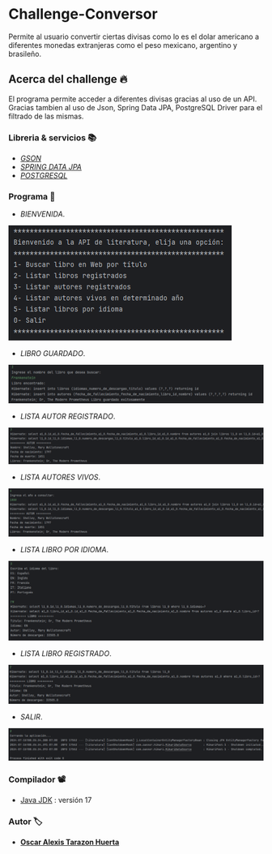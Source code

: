 # Challenge-Conversor
Permite al usuario convertir ciertas divisas como lo es el dolar americano a diferentes monedas extranjeras como el peso mexicano, argentino y brasileño.

## Acerca del challenge 🔥
El programa permite acceder a diferentes divisas gracias al uso de un API. Gracias tambien al uso de Json, Spring Data JPA, PostgreSQL Driver para el filtrado de las mismas.

### Libreria & servicios 📚
* _[GSON](https://central.sonatype.com/artifact/com.google.code.gson/gson?smo=true)_
* _[SPRING DATA JPA](https://spring.io/projects/spring-data-jpa)_
* _[POSTGRESQL](https://www.postgresql.org/)_


### Programa 👾
* _BIENVENIDA_.

![Imagenes challenge](https://github.com/4l3xs/literalura/blob/master/Imagenes%20challenge/Bienvenida.png)

* _LIBRO GUARDADO_.

![Imagenes challenge](https://github.com/4l3xs/literalura/blob/master/Imagenes%20challenge/Libro%20guardado.png)

* _LISTA AUTOR REGISTRADO_.

![Imagenes challenge](https://github.com/4l3xs/literalura/blob/master/Imagenes%20challenge/Lista%20autor%20registrado.png)

* _LISTA AUTORES VIVOS_.

![Imagenes challenge](https://github.com/4l3xs/literalura/blob/master/Imagenes%20challenge/Lista%20autores%20vivios.png)

* _LISTA LIBRO POR IDIOMA_.

![Imagenes challenge](https://github.com/4l3xs/literalura/blob/master/Imagenes%20challenge/Lista%20libro%20por%20idioma.png)

* _LISTA LIBRO REGISTRADO_.

![Imagenes challenge](https://github.com/4l3xs/literalura/blob/master/Imagenes%20challenge/Lista%20libro%20registrado.png)

* _SALIR_.

![Imagenes challenge](https://github.com/4l3xs/literalura/blob/master/Imagenes%20challenge/Salir.png)

### Compilador 📽️

* [Java JDK](https://www.oracle.com/br/java/technologies/downloads/)  : versión 17

### Autor 🏷️
* **[Oscar Alexis Tarazon Huerta](https://github.com/4l3xs)**
